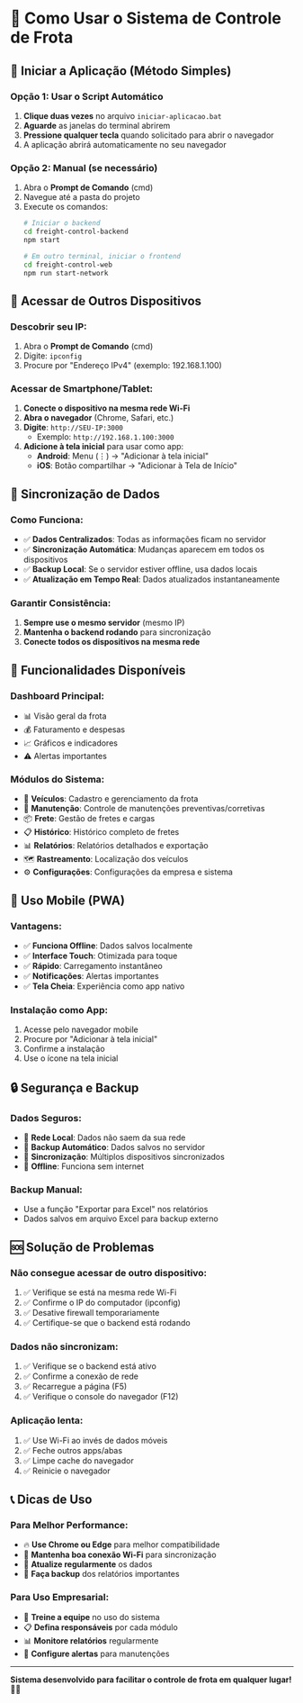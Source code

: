 # 📱 Como Usar o Sistema de Controle de Frota

## 🚀 Iniciar a Aplicação (Método Simples)

### Opção 1: Usar o Script Automático
1. **Clique duas vezes** no arquivo `iniciar-aplicacao.bat`
2. **Aguarde** as janelas do terminal abrirem
3. **Pressione qualquer tecla** quando solicitado para abrir o navegador
4. A aplicação abrirá automaticamente no seu navegador

### Opção 2: Manual (se necessário)
1. Abra o **Prompt de Comando** (cmd)
2. Navegue até a pasta do projeto
3. Execute os comandos:
   ```bash
   # Iniciar o backend
   cd freight-control-backend
   npm start
   
   # Em outro terminal, iniciar o frontend
   cd freight-control-web
   npm run start-network
   ```

## 📱 Acessar de Outros Dispositivos

### Descobrir seu IP:
1. Abra o **Prompt de Comando** (cmd)
2. Digite: `ipconfig`
3. Procure por "Endereço IPv4" (exemplo: 192.168.1.100)

### Acessar de Smartphone/Tablet:
1. **Conecte o dispositivo na mesma rede Wi-Fi**
2. **Abra o navegador** (Chrome, Safari, etc.)
3. **Digite**: `http://SEU-IP:3000`
   - Exemplo: `http://192.168.1.100:3000`
4. **Adicione à tela inicial** para usar como app:
   - **Android**: Menu (⋮) → "Adicionar à tela inicial"
   - **iOS**: Botão compartilhar → "Adicionar à Tela de Início"

## 💾 Sincronização de Dados

### Como Funciona:
- ✅ **Dados Centralizados**: Todas as informações ficam no servidor
- ✅ **Sincronização Automática**: Mudanças aparecem em todos os dispositivos
- ✅ **Backup Local**: Se o servidor estiver offline, usa dados locais
- ✅ **Atualização em Tempo Real**: Dados atualizados instantaneamente

### Garantir Consistência:
1. **Sempre use o mesmo servidor** (mesmo IP)
2. **Mantenha o backend rodando** para sincronização
3. **Conecte todos os dispositivos na mesma rede**

## 🔧 Funcionalidades Disponíveis

### Dashboard Principal:
- 📊 Visão geral da frota
- 💰 Faturamento e despesas
- 📈 Gráficos e indicadores
- ⚠️ Alertas importantes

### Módulos do Sistema:
- 🚛 **Veículos**: Cadastro e gerenciamento da frota
- 🔧 **Manutenção**: Controle de manutenções preventivas/corretivas
- 📦 **Frete**: Gestão de fretes e cargas
- 📋 **Histórico**: Histórico completo de fretes
- 📊 **Relatórios**: Relatórios detalhados e exportação
- 🗺️ **Rastreamento**: Localização dos veículos
- ⚙️ **Configurações**: Configurações da empresa e sistema

## 📱 Uso Mobile (PWA)

### Vantagens:
- ✅ **Funciona Offline**: Dados salvos localmente
- ✅ **Interface Touch**: Otimizada para toque
- ✅ **Rápido**: Carregamento instantâneo
- ✅ **Notificações**: Alertas importantes
- ✅ **Tela Cheia**: Experiência como app nativo

### Instalação como App:
1. Acesse pelo navegador mobile
2. Procure por "Adicionar à tela inicial"
3. Confirme a instalação
4. Use o ícone na tela inicial

## 🔒 Segurança e Backup

### Dados Seguros:
- 🔐 **Rede Local**: Dados não saem da sua rede
- 💾 **Backup Automático**: Dados salvos no servidor
- 🔄 **Sincronização**: Múltiplos dispositivos sincronizados
- 📱 **Offline**: Funciona sem internet

### Backup Manual:
- Use a função "Exportar para Excel" nos relatórios
- Dados salvos em arquivo Excel para backup externo

## 🆘 Solução de Problemas

### Não consegue acessar de outro dispositivo:
1. ✅ Verifique se está na mesma rede Wi-Fi
2. ✅ Confirme o IP do computador (ipconfig)
3. ✅ Desative firewall temporariamente
4. ✅ Certifique-se que o backend está rodando

### Dados não sincronizam:
1. ✅ Verifique se o backend está ativo
2. ✅ Confirme a conexão de rede
3. ✅ Recarregue a página (F5)
4. ✅ Verifique o console do navegador (F12)

### Aplicação lenta:
1. ✅ Use Wi-Fi ao invés de dados móveis
2. ✅ Feche outros apps/abas
3. ✅ Limpe cache do navegador
4. ✅ Reinicie o navegador

## 📞 Dicas de Uso

### Para Melhor Performance:
- 🔥 **Use Chrome ou Edge** para melhor compatibilidade
- 📶 **Mantenha boa conexão Wi-Fi** para sincronização
- 🔄 **Atualize regularmente** os dados
- 💾 **Faça backup** dos relatórios importantes

### Para Uso Empresarial:
- 👥 **Treine a equipe** no uso do sistema
- 📋 **Defina responsáveis** por cada módulo
- 📊 **Monitore relatórios** regularmente
- 🔧 **Configure alertas** para manutenções

---

**Sistema desenvolvido para facilitar o controle de frota em qualquer lugar! 🚛📱**
